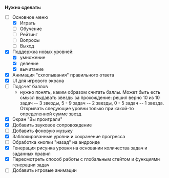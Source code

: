 **Нужно сделать:**
- [ ] Основное меню
  - [x] Играть
  - [ ] Обучение
  - [ ] Рейтинг
  - [ ] Вопросы
  - [ ] Выход
- [x] Поддержка новых уровней:
  - [x] умножение
  - [x] деление
  - [x] вычитание
- [x] Анимация "схлопывания" правильного ответа
- [x] UI для игрового экрана
- [ ] Подсчет баллов
  - нужно понять, каким образом считать баллы. Может быть есть смысл
    выдавать звезды за прохождение: решил верно 10 из 10 задач -- 3 звезды,
    5 - 9 задач -- 2 звезды, 0 - 5 задач -- 1 звезда. Открывать следующие 
    уровни только при какой-то определенной сумме звезд
- [x] Экран "Вы проиграли"
- [x] Добавить звуковое сопровождение 
- [ ] Добавить фоновую музыку
- [x] Заблокированные уровни и сохранение прогресса
- [ ] Обработка кнопки "назад" на андроиде
- [x] Генерация рисунка уровня на основании количества задач и заданных правил
- [x] Пересмотреть способ работы с глобальным стейтом и функциями генерации задач
- [ ] Добавить игровые анимации